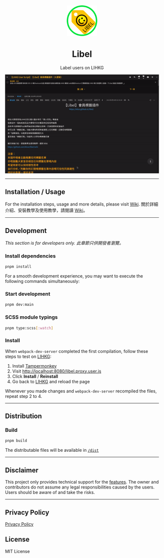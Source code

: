 <p align="center">
  <img src="./assets/logos/libel.png" alt="Libel" width="100"/>
  <h1 align="center">Libel</h1>
  <p align="center">Label users on LIHKG</p>
  <p align="center">
    <img src="./assets/demo.gif" alt="Demo" />
  </p>
</p>

***

## Installation / Usage

For the installation steps, usage and more details, please visit [Wiki](https://github.com/kitce/libel/wiki).
關於詳細介紹、安裝教學及使用教學，請閱讀 [Wiki](https://github.com/kitce/libel/wiki)。

***

## Development

*This section is for developers only.
此章節只供開發者瀏覽。*

### Install dependencies

```bash
pnpm install
```

For a smooth development experience, you may want to execute the following commands simultaneously:

### Start development

```bash
pnpm dev:main
```

### SCSS module typings

```bash
pnpm type:scss[:watch]
```

### Install

When `webpack-dev-server` completed the first compilation, follow these steps to test on [LIHKG](https://lihkg.com/):

1. Install [Tampermonkey](https://www.tampermonkey.net/)
2. Visit [http://localhost:8080/libel.proxy.user.js](http://localhost:8080/libel.proxy.user.js)
3. Click **Install** / **Reinstall**
4. Go back to [LIHKG](https://lihkg.com/) and reload the page

Whenever you made changes and `webpack-dev-server` recompiled the files, repeat step 2 to 4.

***

## Distribution

### Build

```bash
pnpm build
```

The distributable files will be available in [`/dist`](https://github.com/kitce/libel/tree/master/dist)

***

## Disclaimer

This project only provides technical support for the [features](https://github.com/kitce/libel/wiki#%E5%8A%9F%E8%83%BD). The owner and contributors do not assume any legal responsibilities caused by the users. Users should be aware of and take the risks.

***

## Privacy Policy

[Privacy Policy](https://github.com/kitce/libel/wiki/%E7%A7%81%E9%9A%B1%E6%94%BF%E7%AD%96)

## License

MIT License
